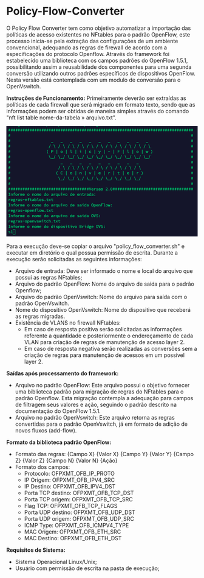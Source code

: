 # Policy-Flow-Converter

O Policy Flow Converter tem como objetivo automatizar a importação das políticas de acesso existentes no NFtables para o padrão OpenFlow, este processo inicia-se pela extração das configurações de um ambiente convencional,  adequando as regras de firewall de acordo com a especificações do protocolo Openflow. Através do framework foi estabelecido uma biblioteca com os campos padrões do OpenFlow 1.5.1, possibilitando assim a reusabilidade dos componentes para uma segunda conversão utilizando outros padrões específicos de dispositivos OpenFlow. Nesta versão está contemplada com um modulo de conversão para o OpenVswitch. 

<b>Instruções de Funcionamento:</b>
Primeiramente deverão ser extraídas as políticas de cada firewall que será migrado em formato texto, sendo que as informações podem ser obtidas de maneira simples através do comando "nft list table nome-da-tabela » arquivo.txt".

![alt text](https://github.com/rogerobr/Policy-Flow-Converter/blob/master/policy-flow%20converter.png)

Para a execução deve-se copiar o arquivo "policy_flow_converter.sh" e executar em diretório o qual possua permissão de escrita. Durante a execução serão solicitadas as seguintes informações:
  - Arquivo de entrada: Deve ser informado o nome e local do arquivo que possui as regras NFtables;
  - Arquivo do padrão OpenFlow: Nome do arquivo de saída para o padrão Openflow;
  - Arquivo do padrão OpenVswitch: Nome do arquivo para saída com o padrão OpenVswitch.
  - Nome do dispositivo OpenVswitch: Nome do dispositivo que receberá as regras migradas.
  - Existência de VLANS no firewall NFtables:
       * Em caso de resposta positiva serão solicitadas as informações referente a quantidade e posteriormente o     endereçamento de cada VLAN para criação de regras de manutenção de acesso layer 2.
       * Em caso de resposta negativa serão realizadas as conversões sem a criação de regras para manutenção de acessos em um possível layer 2.
        
<b>Saídas após processamento do framework:</b>
 - Arquivo no padrão OpenFlow: Este arquivo possui o objetivo fornecer uma biblioteca padrão para migração de regras do NFtables para o padrão Openflow. Esta migração contempla a adequação para campos de filtragem seus valores e ação, seguindo o padrão descrito na documentação do OpenFlow 1.5.1. 
 - Arquivo no padrão OpenVswitch: Este arquivo retorna as regras convertidas para o padrão OpenVswitch, já em formato de adição de novos fluxos (add-flow). 
 
<b> Formato da biblioteca padrão OpenFlow:</b>
- Formato das regras:  {Campo X} {Valor X} {Campo Y} {Valor Y} {Campo Z} {Valor Z} {Campo N} {Valor N} {Ação} 
- Formato dos campos: 
  - Protocolo: OFPXMT_OFB_IP_PROTO
  - IP Origem: OFPXMT_OFB_IPV4_SRC
  - IP Destino: OFPXMT_OFB_IPV4_DST
  - Porta TCP destino: OFPXMT_OFB_TCP_DST
  - Porta TCP origem: OFPXMT_OFB_TCP_SRC
  - Flag TCP: OFPXMT_OFB_TCP_FLAGS 
  - Porta UDP destino: OFPXMT_OFB_UDP_DST
  - Porta UDP origem: OFPXMT_OFB_UDP_SRC
  - ICMP Type: OFPXMT_OFB_ICMPV4_TYPE
  - MAC Origem: OFPXMT_OFB_ETH_SRC 
  - MAC Destino: OFPXMT_OFB_ETH_DST 
 
<b>Requisitos de Sistema:</b>
 - Sistema Operacional Linux/Unix;
 - Usuário com permissão de escrita na pasta de execução;
